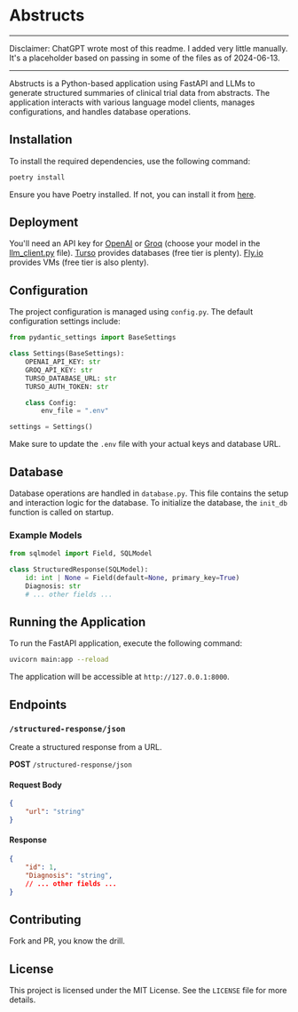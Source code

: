 # Abstructs

---

Disclaimer: ChatGPT wrote most of this readme. 
I added very little manually.
It's a placeholder based on passing in some of the files as of 2024-06-13.

---

Abstructs is a Python-based application using FastAPI and LLMs
to generate structured summaries of clinical trial data from abstracts. 
The application interacts with various language model clients, manages configurations, and handles database operations.

## Installation

To install the required dependencies, use the following command:

```bash
poetry install
```

Ensure you have Poetry installed. If not, you can install it from [here](https://python-poetry.org/docs/#installation).

## Deployment

You'll need an API key for
[OpenAI](https://openai.com/)
or
[Groq](https://www.groq.com/)
(choose your model in the [llm_client.py](./src/abstructs/llm_client.py) file).
[Turso](https://www.turso.tech/) provides databases (free tier is plenty).
[Fly.io](https://fly.io/) provides VMs (free tier is also plenty).


## Configuration

The project configuration is managed using `config.py`. The default configuration settings include:

```python
from pydantic_settings import BaseSettings

class Settings(BaseSettings):
    OPENAI_API_KEY: str
    GROQ_API_KEY: str
    TURSO_DATABASE_URL: str
    TURSO_AUTH_TOKEN: str

    class Config:
        env_file = ".env"

settings = Settings()
```

Make sure to update the `.env` file with your actual keys and database URL.

## Database

Database operations are handled in `database.py`. This file contains the setup and interaction logic for the database. To initialize the database, the `init_db` function is called on startup.

### Example Models

```python
from sqlmodel import Field, SQLModel

class StructuredResponse(SQLModel):
    id: int | None = Field(default=None, primary_key=True)
    Diagnosis: str
    # ... other fields ...
```

## Running the Application

To run the FastAPI application, execute the following command:

```bash
uvicorn main:app --reload
```

The application will be accessible at `http://127.0.0.1:8000`.

## Endpoints

### `/structured-response/json`

Create a structured response from a URL.

**POST** `/structured-response/json`

#### Request Body

```json
{
    "url": "string"
}
```

#### Response

```json
{
    "id": 1,
    "Diagnosis": "string",
    // ... other fields ...
}
```


## Contributing

Fork and PR, you know the drill.

## License

This project is licensed under the MIT License. See the `LICENSE` file for more details.
